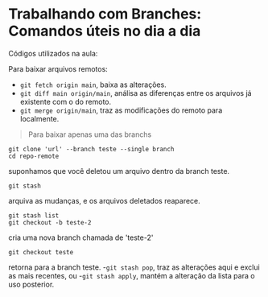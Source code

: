 # Trabalhando com Branches: Comandos úteis no dia a dia
Códigos utilizados na aula:

Para baixar arquivos remotos:
- `git fetch origin main`, baixa as alterações.
- `git diff main origin/main`, análisa as diferenças entre os arquivos já existente com o do remoto.
- `git merge origin/main`, traz as modificações do remoto para localmente.

> Para baixar apenas uma das branchs
````
git clone 'url' --branch teste --single branch
cd repo-remote
````
suponhamos que você deletou um arquivo dentro da branch teste.
````
git stash
````
arquiva as mudanças, e os arquivos deletados reaparece.
````
git stash list
git checkout -b teste-2
````
cria uma nova branch chamada de 'teste-2'
````
git checkout teste
````
retorna para a branch teste.
-`git stash pop`, traz as alterações aqui e exclui as mais recentes, ou 
-`git stash apply`, mantém a alteração da lista para o uso posterior.
